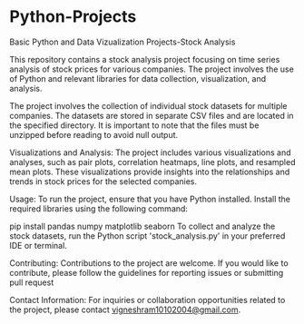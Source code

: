 # Python-Projects
Basic Python and Data Vizualization Projects-Stock Analysis


This repository contains a stock analysis project focusing on time series analysis of stock prices for various companies. The project involves the use of Python and relevant libraries for data collection, visualization, and analysis.


The project involves the collection of individual stock datasets for multiple companies. The datasets are stored in separate CSV files and are located in the specified directory. It is important to note that the files must be unzipped before reading to avoid null output.

Visualizations and Analysis:
The project includes various visualizations and analyses, such as pair plots, correlation heatmaps, line plots, and resampled mean plots. These visualizations provide insights into the relationships and trends in stock prices for the selected companies.

Usage:
To run the project, ensure that you have Python installed. Install the required libraries using the following command:

pip install pandas numpy matplotlib seaborn
To collect and analyze the stock datasets, run the Python script 'stock_analysis.py' in your preferred IDE or terminal.

Contributing:
Contributions to the project are welcome. If you would like to contribute, please follow the guidelines for reporting issues or submitting pull request

Contact Information:
For inquiries or collaboration opportunities related to the project, please contact vigneshram10102004@gmail.com.
